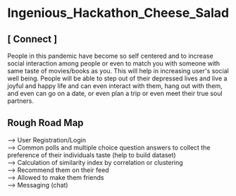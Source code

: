 # Ingenious_Hackathon_Cheese_Salad

## [ Connect ]

People in this pandemic have become so self centered and to increase social interaction among people or even to match you with someone with same taste of movies/books as you. This will help in increasing user's social well being. People will be able to step out of their depressed lives and live a joyful and happy life and can even interact with them, hang out with them, and even can go on a date, or even plan a trip or even meet their true soul partners.

## Rough Road Map

--> User Registration/Login <br>--> Common polls and multiple choice question answers to collect the preference of their individuals taste (help to build dataset) <br>--> Calculation of similarity index by correlation or clustering <br>--> Recommend them on their feed <br>--> Allowed to make them friends <br>--> Messaging (chat)
